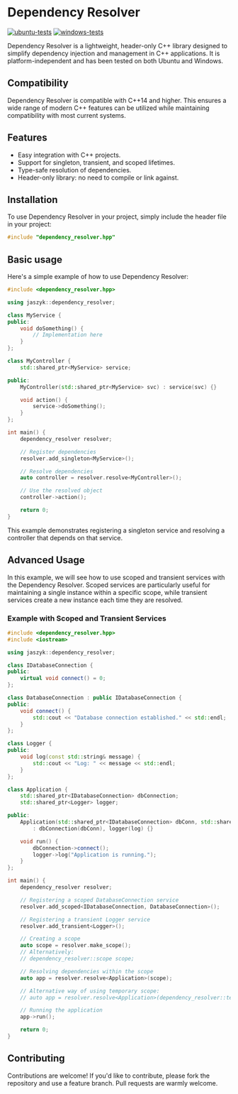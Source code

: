 # Dependency Resolver

[![ubuntu-tests](https://github.com/kubsnn/Dependency-Resolver/actions/workflows/ubuntu-ci.yml/badge.svg)](https://github.com/kubsnn/Dependency-Resolver/actions/workflows/ubuntu-ci.yml)
[![windows-tests](https://github.com/kubsnn/Dependency-Resolver/actions/workflows/windows-ci.yml/badge.svg)](https://github.com/kubsnn/Dependency-Resolver/actions/workflows/windows-ci.yml)

Dependency Resolver is a lightweight, header-only C++ library designed to simplify dependency injection and management in C++ applications. It is platform-independent and has been tested on both Ubuntu and Windows.

## Compatibility

Dependency Resolver is compatible with C++14 and higher. This ensures a wide range of modern C++ features can be utilized while maintaining compatibility with most current systems.

## Features

- Easy integration with C++ projects.
- Support for singleton, transient, and scoped lifetimes.
- Type-safe resolution of dependencies.
- Header-only library: no need to compile or link against.

## Installation

To use Dependency Resolver in your project, simply include the header file in your project:

```cpp
#include "dependency_resolver.hpp"
```

## Basic usage

Here's a simple example of how to use Dependency Resolver:

```cpp
#include <dependency_resolver.hpp>

using jaszyk::dependency_resolver;

class MyService {
public:
    void doSomething() {
        // Implementation here
    }
};

class MyController {
    std::shared_ptr<MyService> service;

public:
    MyController(std::shared_ptr<MyService> svc) : service(svc) {}

    void action() {
        service->doSomething();
    }
};

int main() {
    dependency_resolver resolver;

    // Register dependencies
    resolver.add_singleton<MyService>();

    // Resolve dependencies
    auto controller = resolver.resolve<MyController>();

    // Use the resolved object
    controller->action();

    return 0;
}
```

This example demonstrates registering a singleton service and resolving a controller that depends on that service.

## Advanced Usage

In this example, we will see how to use scoped and transient services with the Dependency Resolver. Scoped services are particularly useful for maintaining a single instance within a specific scope, while transient services create a new instance each time they are resolved.

### Example with Scoped and Transient Services

```cpp
#include <dependency_resolver.hpp>
#include <iostream>

using jaszyk::dependency_resolver;

class IDatabaseConnection {
public:
    virtual void connect() = 0;
};

class DatabaseConnection : public IDatabaseConnection {
public:
    void connect() {
        std::cout << "Database connection established." << std::endl;
    }
};

class Logger {
public:
    void log(const std::string& message) {
        std::cout << "Log: " << message << std::endl;
    }
};

class Application {
    std::shared_ptr<IDatabaseConnection> dbConnection;
    std::shared_ptr<Logger> logger;

public:
    Application(std::shared_ptr<IDatabaseConnection> dbConn, std::shared_ptr<Logger> log)
        : dbConnection(dbConn), logger(log) {}

    void run() {
        dbConnection->connect();
        logger->log("Application is running.");
    }
};

int main() {
    dependency_resolver resolver;

    // Registering a scoped DatabaseConnection service
    resolver.add_scoped<IDatabaseConnection, DatabaseConnection>();

    // Registering a transient Logger service
    resolver.add_transient<Logger>();

    // Creating a scope
    auto scope = resolver.make_scope();
    // Alternatively:
    // dependency_resolver::scope scope;

    // Resolving dependencies within the scope
    auto app = resolver.resolve<Application>(scope);

    // Alternative way of using temporary scope:
    // auto app = resolver.resolve<Application>(dependency_resolver::temporary_scope);

    // Running the application
    app->run();

    return 0;
}
```

## Contributing

Contributions are welcome! If you'd like to contribute, please fork the repository and use a feature branch. Pull requests are warmly welcome.
